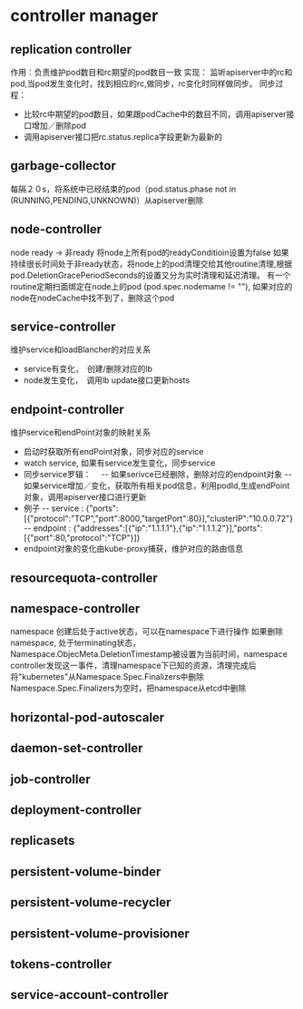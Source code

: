 # controller manager
## replication controller
作用：负责维护pod数目和rc期望的pod数目一致
实现：
监听apiserver中的rc和pod,当pod发生变化时，找到相应的rc,做同步，rc变化时同样做同步。
同步过程：
- 比较rc中期望的pod数目，如果跟podCache中的数目不同，调用apiserver接口增加／删除pod
- 调用apiserver接口把rc.status.replica字段更新为最新的

## garbage-collector
每隔２０s，将系统中已经结束的pod（pod.status.phase not in (RUNNING,PENDING,UNKNOWN)）从apiserver删除

## node-controller
node ready -> 非ready
将node上所有pod的readyConditioin设置为false
如果持续很长时间处于非ready状态，将node上的pod清理交给其他routine清理,根据 pod.DeletionGracePeriodSeconds的设置又分为实时清理和延迟清理。
有一个routine定期扫面绑定在node上的pod (pod.spec.nodemame != ""),  如果对应的node在nodeCache中找不到了，删除这个pod

## service-controller
维护service和loadBlancher的对应关系
- service有变化，　创建/删除对应的lb
- node发生变化，　调用lb update接口更新hosts


## endpoint-controller
维护service和endPoint对象的映射关系
- 启动时获取所有endPoint对象，同步对应的service
- watch service, 如果有service发生变化，同步service
- 同步service罗辑：　
-- 如果serivce已经删除，删除对应的endpoint对象
-- 如果service增加／变化，获取所有相关pod信息，利用podId,生成endPoint对象，调用apiserver接口进行更新
- 例子
-- service : {"ports":[{"protocol":"TCP","port":8000,"targetPort":80}],"clusterIP\":\"10.0.0.72\"}
-- endpoint : {"addresses":[{"ip":"1.1.1.1"},{"ip":"1.1.1.2"}],"ports":[{"port":80,"protocol":"TCP"}]}
- endpoint对象的变化由kube-proxy捕获，维护对应的路由信息


## resourcequota-controller

## namespace-controller
namespace 创建后处于active状态，可以在namespace下进行操作
如果删除namespace, 处于terminating状态，Namespace.ObjecMeta.DeletionTimestamp被设置为当前时间，namespace controller发现这一事件，清理namespace下已知的资源，清理完成后将"kubernetes"从Namespace.Spec.Finalizers中删除
Namespace.Spec.Finalizers为空时，把namespace从etcd中删除

## horizontal-pod-autoscaler

## daemon-set-controller

## job-controller

## deployment-controller

## replicasets

## persistent-volume-binder

## persistent-volume-recycler

## persistent-volume-provisioner

## tokens-controller

## service-account-controller